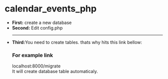 # calendar_events_php

<ul>
  <li><b>First:</b> create a new database</li>
  <li><b>Second:</b> Edit config.php</li>
  <hr>
  <li><b>Third:</b>You need to create tables. thats why hits this link bellow:</li>
   <h3>For example link</h3>
  localhost:8000/migrate
  <br> It will create database table automaticaly.
  

</ul>
